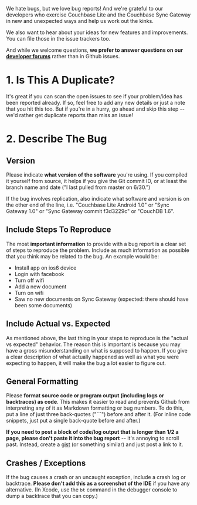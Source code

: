 We hate bugs, but we love bug reports! And we're grateful to our developers who exercise Couchbase Lite and the Couchbase Sync Gateway in new and unexpected ways and help us work out the kinks.

We also want to hear about your ideas for new features and improvements. You can file those in the issue trackers too.

And while we welcome questions, **we prefer to answer questions on our [developer forums](https://forums.couchbase.com)** rather than in Github issues.

# 1. Is This A Duplicate?

It's great if you can scan the open issues to see if your problem/idea has been reported already. If so, feel free to add any new details or just a note that you hit this too. But if you're in a hurry, go ahead and skip this step -- we'd rather get duplicate reports than miss an issue!

# 2. Describe The Bug

## Version

Please indicate **what version of the software** you're using. If you compiled it yourself from source, it helps if you give the Git commit ID, or at least the branch name and date ("I last pulled from master on 6/30.")

If the bug involves replication, also indicate what software and version is on the other end of the line, i.e. "Couchbase Lite Android 1.0" or "Sync Gateway 1.0" or "Sync Gateway commit f3d3229c" or "CouchDB 1.6".

## Include Steps To Reproduce

The most **important information** to provide with a bug report is a clear set of steps to reproduce the problem.  Include as much information as possible that you think may be related to the bug.  An example would be:

* Install app on ios6 device
* Login with facebook
* Turn off wifi
* Add a new document
* Turn on wifi
* Saw no new documents on Sync Gateway (expected: there should have been some documents)

## Include Actual vs. Expected

As mentioned above, the last thing in your steps to reproduce is the "actual vs expected" behavior.  The reason this is important is because you may have a gross misunderstanding on what is supposed to happen.  If you give a clear description of what actually happened as well as what you were expecting to happen, it will make the bug a lot easier to figure out.

## General Formatting

Please **format source code or program output (including logs or backtraces) as code**. This makes it easier to read and prevents Github from interpreting any of it as Markdown formatting or bug numbers. To do this, put a line of just three back-quotes ("```") before and after it. (For inline code snippets, just put a single back-quote before and after.)

**If you need to post a block of code/log output that is longer than 1/2 a page, please don't paste it into the bug report** -- it's annoying to scroll past. Instead, create a [gist](https://gist.github.com) (or something similar) and just post a link to it.

## Crashes / Exceptions

If the bug causes a crash or an uncaught exception, include a crash log or backtrace. **Please don't add this as a screenshot of the IDE** if you have any alternative. (In Xcode, use the `bt` command in the debugger console to dump a backtrace that you can copy.)

